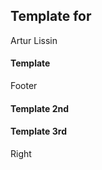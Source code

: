 <!-- .slide: class="center" id="first-slide"  data-visibility="uncounted" -->
## Template for <span class='repl-ref' repl="reveal_js"></span>

Artur Lissin



<!-- .slide: class="header" -->
#### Template

Footer


<!-- .slide: class="header" -->
#### Template 2nd

<canvas id="main_chart" height="80%"></canvas>



<!-- .slide: class="header" -->
#### Template 3rd

Right <script>console.log("LOADED SCRIPT!");</script>
